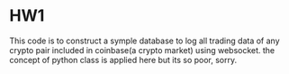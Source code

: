 # HW1
This code is to construct a symple database to log all trading data of any crypto pair included in coinbase(a crypto market) using websocket.
the concept of python class is applied here but its so poor, sorry.



